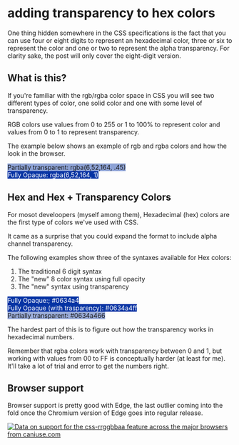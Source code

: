 # adding transparency to hex colors

One thing hidden somewhere in the CSS specifications is the fact that you can use four or eight digits to represent an hexadecimal color, three or six to represent the color and one or two to represent the alpha transparency. For clarity sake, the post will only cover the eight-digit version.

## What is this?

If you're familiar with the rgb/rgba color space in CSS you will see two different types of color, one solid color and one with some level of transparency.

RGB colors use values from 0 to 255 or 1 to 100% to represent color and values from 0 to 1 to represent transparency.

The example below shows an example of rgb and rgba colors and how the look in the browser.

<span style="background-color:rgba(6,52,164,.45)">Partially transparent: rgba(6,52,164, .45)</span>
<br/>
<span style="background-color:rgba(6,52,164, 1);color:white;">Fully Opaque: rgba(6,52,164, 1)</span>

## Hex and Hex + Transparency Colors

For mosot develoopers (myself among them), Hexadecimal (hex) colors are the first type of colors we've used with CSS.

It came as a surprise that you could expand the format to include alpha channel transparency.

The following examples show three of the syntaxes available for Hex colors:

1. The traditional 6 digit syntax
2. The "new" 8 color syntax using full opacity
3. The "new" syntax using transparency

<span style="background-color:#0634a4;color:white;">Fully Opaque:; #0634a4</span>
<br/>
<span style="background-color:#0634a4ff;color:white;">Fully Opaque (with trasparency): #0634a4ff</span>
<br/>
<span style="background-color:#0634a466">Partially transparent: #0634a466</span>

The hardest part of this is to figure out how the transparency works in hexadecimal numbers.

Remember that rgba colors work with transparency between 0 and 1, but working with values from 00 to FF is conceptually harder (at least for me). It'll take a lot of trial and error to get the numbers right.

## Browser support

Browser support is pretty good with Edge, the last outlier coming into the fold once the Chromium version of Edge goes into regular release.

<a href="http://caniuse.com/#feat=css-rrggbbaa">
<picture>
<source type="image/webp" srcset="https://res.cloudinary.com/ireaderinokun/image/upload/v1572749852/caniuse-embed/static/css-rrggbbaa-2019-11-3.webp">
<img src="https://res.cloudinary.com/ireaderinokun/image/upload/v1572749852/caniuse-embed/static/css-rrggbbaa-2019-11-3.png" alt="Data on support for the css-rrggbbaa feature across the major browsers from caniuse.com">
</picture>
</a>


